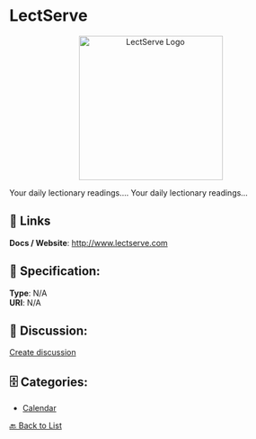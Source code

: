 # LectServe
<p align="center">
    <img width="256" src="https://raw.githubusercontent.com/apis-list/apis-list/main/apis/lectserve/logo_256x256.png" alt="LectServe Logo"/>
</p>

Your daily lectionary readings…. Your daily lectionary readings…

##  🔗 Links
**Docs / Website**: http://www.lectserve.com

## 🧬 Specification:
**Type**: N/A  
**URI**: N/A

## 💬 Discussion:
[Create discussion](https://github.com/apis-list/apis-list/discussions/new)

## 🗄️ Categories:
- [Calendar](https://github.com/apis-list/apis-list#calendar)




[🔙 Back to List](https://github.com/apis-list/apis-list)
